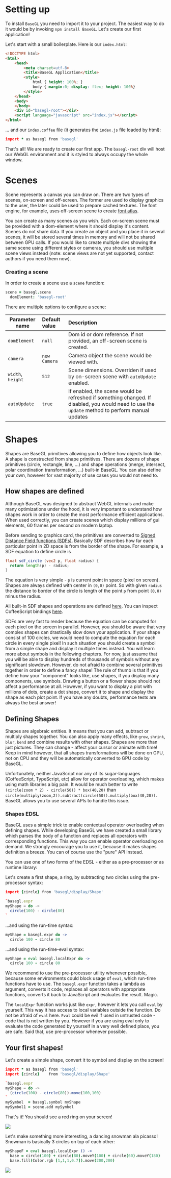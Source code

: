 # Setting up

To install `BaseGL` you need to import it to your project. The easiest way to do it would be by invoking `npm install BaseGL`. Let's create our first application!

Let's start with a small boilerplate. Here is our `index.html`:
```html
<!DOCTYPE html>
<html>
	<head>
		<meta charset=utf-8>
		<title>BaseGL Application</title>
		<style>
            html { height: 100%; }
            body { margin:0; display: flex; height: 100%}
		</style>
	</head>
	<body>
	</body>
    <div id="basegl-root"></div>
    <script language="javascript" src="index.js"></script>
</html>
```

... and our `index.coffee` file (it generates the `index.js` file loaded by html):

```coffeescript
import * as basegl from 'basegl'
```

That's all! We are ready to create our first app. The `basegl-root` div will host our WebGL environment and it is styled to always occupy the whole window.


# Scenes

Scene represents a canvas you can draw on. There are two types of scenes, on-screen and off-screen. The former are used to display graphics to the user, the later could be used to prepare cached textures. The font engine, for example, uses off-screen scene to create [font atlas](https://en.wikipedia.org/wiki/Texture_atlas). 

You can create as many scenes as you wish. Each on-screen scene must be provided with a dom-element where it should display it's content. Scenes do not share data. If you create an object and you place it in several scenes, it will be stored several times in memory and will not be shared between GPU calls. If you would like to create multiple divs showing the same scene using different styles or cameras, you should use multiple scene views instead (note: scene views are not yet supported, contact authors if you need them now).

### Creating a scene

In order to create a scene use a `scene` function:

```coffeescript
scene = basegl.scene
  domElement: 'basegl-root'
```

There are multiple options to configure a scene:

| Parameter name    | Default value   | Description  |
| ----------------- |:-------------   | :-----   |
| `domElement`      | `null`          | Dom id or dom reference. If not provided, an off-screen scene is created. |
| `camera`          | `new Camera`    | Camera object the scene would be viewed with. |
| `width`, `height` | `512`           | Scene dimensions. Overriden if used by on-screen scene with `autoUpdate` enabled. |
| `autoUpdate`      | `true`          | If enabled, the scene would be refreshed if something changed. If disabled, you would need to use the `update` method to perform manual updates |

# Shapes

Shapes are BaseGL primitives allowing you to define how objects look like. A shape is constructed from shape primitives. There are dozens of shape primitives (circle, rectangle, line, ...) and shape operations (merge, intersect, polar coordination transformation, ...) built-in BaseGL. You can also define your own, however for vast majority of use cases you would not need to. 

## How shapes are defined
Although BaseGL was designed to abstract WebGL internals and make many optimizations under the hood, it is very important to understand how shapes work in order to create the most performance efficient applications. When used correctly, you can create scenes which display millions of gui elements, 60 frames per second on modern laptop.

Before sending to graphics card, the primitives are converted to [Signed Distance Field functions (SDFs)](https://en.wikipedia.org/wiki/Signed_distance_function). Basically SDF describes how far each particular point in 2D space is from the border of the shape. For example, a SDF equation to define circle is 

```GLSL
float sdf_circle (vec2 p, float radius) {
  return length(p) - radius;
}
```

The equation is very simple - `p` is current point in space (pixel on screen). Shapes are always defined with center in `(0,0)` point. So with given `radius` the distance to border of the circle is length of the point `p` from point `(0,0)` minus the radius.

All built-in SDF shapes and operations are defined [here](https://github.com/wdanilo/basegl/blob/master/src/shader/sdf/sdf.glsl). You can inspect CoffeeScript bindings [here](https://github.com/wdanilo/basegl/blob/master/src/basegl/display/Shape.coffee).

SDFs are very fast to render because the equation can be computed for each pixel on the screen in parallel. However, you should be aware that very complex shapes can drastically slow down your application. If your shape consist of 100 circles, we would need to compute the equation for each circle in every single pixel! In such situation you should create a symbol from a simple shape and display it multiple times instead. You will learn more about symbols in the following chapters. For now, just assume that you will be able to display hundreds of thousands of symbols without any significant slowdown. However, do not afraid to combine several primitives together in order to define a fancy shape! The rule of thumb is that if you define how your "component" looks like, use shapes, if you display many components, use symbols. Drawing a button or a flower shape should not affect a performance at all. However, if you want to display a plot with millions of dots, create a dot shape, convert it to shape and display the shape as each plot point. If you have any doubts, performance tests are always the best answer!


## Defining Shapes

Shapes are algebraic entities. It means that you can add, subtract or multiply shapes together. You can also apply many effects, like `grow`, `shrink`, `blur`, `bend` and combine results with other shapes. Shapes are more than just pictures. They can change - affect your cursor or animate with time! Keep in mind however, that all shapes transformations will be done on GPU, not on CPU and they will be automatically converted to GPU code by BaseGL. 

Unfortunately, neither JavaScript nor any of its sugar-languages (CoffeeScript, TypeScript, etc) allow for operator overloading, which makes using math libraries a big pain. It would be much better to write `(circle(zoom * 2) - circle(50)) * box(40,20)` than `circle(multiply(zoom,2)).subtract(circle(50)).multiply(box(40,20))`. BaseGL allows you to use several APIs to handle this issue.

### Shapes EDSL
BaseGL uses a simple trick to enable contextual operator overloading when defining shapes. While developing BaseGL we have created a small library which parses the body of a function and replaces all operators with corresponding functions. This way you can enable operator overloading on demand. We strongly encourage you to use it, because it makes shapes definition a breeze. You can of course use the "pure" API instead. 

You can use one of two forms of the EDSL - either as a pre-processor or as runtime library:

Let's create a first shape, a ring, by subtracting two circles using the pre-processor syntax:

```coffeescript
import {circle} from 'basegl/display/Shape'

`basegl.expr
myShape = do ->
  circle(100) - circle(80)
`
```

...and using the run-time syntax:

```coffeescript
myShape = basegl.expr do ->
  circle 100 - circle 80
```

...and using the run-time-eval syntax:

```coffeescript
myShape = eval basegl.localExpr do ->
  circle 100 - circle 80
```

We recommend to use the pre-processor utility whenever possible, because some environments could block usage of `eval`, which run-time functions have to use. The `basegl.expr` function takes a lambda as argument, converts it code, replaces all operators with appropriate functions, converts it back to JavaScript and evaluates the result. Magic.

The `localExpr` function works just like `expr`, however it lets you call `eval` by yourself. This way it has access to local variables outside the function. Do not be afraid of `eval` here. `Eval` could be evil if used in untrusted code - code that is not written by you. However if you are using eval only to evaluate the code generated by yourself in a very well defined place, you are safe. Said that, use pre-processor whenever possible.

## Your first shapes!
Let's create a simple shape, convert it to symbol and display on the screen!

```coffeescript
import * as basegl from 'basegl'
import {circle}    from 'basegl/display/Shape'

`basegl.expr
myShape = do ->
  (circle(100) - circle(80)).move(100,100)
`
mySymbol  = basegl.symbol myShape
mySymbol1 = scene.add mySymbol

```
That's it! You should see a red ring on your screen!

![](https://user-images.githubusercontent.com/1623053/35360399-df0116b6-015d-11e8-9b59-9b98577487d0.png)


Let's make something more interesting, a dancing snowman ala picasso! Snowman is basically 3 circles on top of each other:

```coffeescript
myShapeF = eval basegl.localExpr () ->
  base = circle(100) + circle(80).moveY(100) + circle(60).moveY(180)
  base.fill(Color.rgb [1,1,1,0.7]).move(200,200)
```

![](https://user-images.githubusercontent.com/1623053/35362561-1bbdf300-0166-11e8-96ac-9b2c0ad1b2f9.png)
